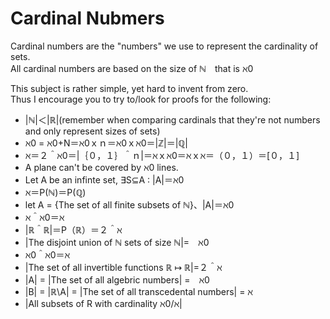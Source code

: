 # Cardinal Nubmers
Cardinal numbers are the "numbers" we use to represent the cardinality of sets.  
All cardinal numbers are based on the size of ℕ　that is ℵ0  

This subject is rather simple, yet hard to invent from zero.  
Thus I encourage you to try to/look for proofs for the following:
- |ℕ|＜|ℝ|(remember when comparing cardinals that they're not numbers and only represent sizes of sets)
- ℵ0 = ℵ0+N＝ℵ0ｘｎ＝ℵ0ｘℵ0＝|ℤ|＝|ℚ|
- ℵ＝２＾ℵ0＝|｛０，１｝＾ｎ|＝ℵｘℵ0＝ℵｘℵ＝（０，１）＝\[０，１\]
- A plane can't be covered by ℵ0 lines.
- Let A be an infinte set, ∃S⊆A : |A|＝ℵ0
- ℵ＝P(ℕ)＝P(ℚ)
- let A = {The set of all finite subsets of ℕ}、|A|＝ℵ0
- ℵ＾ℵ0＝ℵ
- |ℝ＾ℝ|＝P（ℝ）＝２＾ℵ
- |The disjoint union of ℕ sets of size ℕ|=　ℵ0
- ℵ0＾ℵ0＝ℵ
- |The set of all invertible functions ℝ ↦ ℝ|=２＾ℵ
- |A| = |The set of all algebric numbers| =　ℵ0
- |B| = |ℝ\A| = |The set of all transcedental numbers| = ℵ
- |All subsets of R with cardinality ℵ0/ℵ| 
